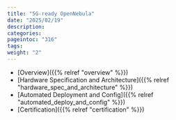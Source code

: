 ```yaml
---
title: "5G-ready OpenNebula"
date: "2025/02/19"
description:
categories:
pageintoc: "316"
tags:
weight: "2"
---
```


<a id="g-ready-opennebula"></a>

<!--# 5G-ready OpenNebula -->

* [Overview]({{% relref "overview" %}})
* [Hardware Specification and Architecture]({{% relref "hardware_spec_and_architecture" %}})
* [Automated Deployment and Config]({{% relref "automated_deploy_and_config" %}})
* [Certification]({{% relref "certification" %}})
